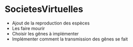 # SocietesVirtuelles

- Ajout de la reproduction des espèces
- Les faire mourir
- Choisir les gênes à implémenter
- Implémenter comment la transmission des gênes se fait
